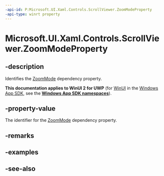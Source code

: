 ```yaml
---
-api-id: P:Microsoft.UI.Xaml.Controls.ScrollViewer.ZoomModeProperty
-api-type: winrt property
---
```


<!-- Property syntax
public Windows.UI.Xaml.DependencyProperty ZoomModeProperty { get; }
-->

# Microsoft.UI.Xaml.Controls.ScrollViewer.ZoomModeProperty

## -description
Identifies the [ZoomMode](scrollviewer_zoommode.md) dependency property.

**This documentation applies to WinUI 2 for UWP** (for [WinUI](/windows/apps/winui/winui3/) in the [Windows App SDK](/windows/apps/windows-app-sdk/), see the **[Windows App SDK namespaces](/windows/windows-app-sdk/api/winrt/)**).

## -property-value
The identifier for the [ZoomMode](scrollviewer_zoommode.md) dependency property.

## -remarks

## -examples

## -see-also
